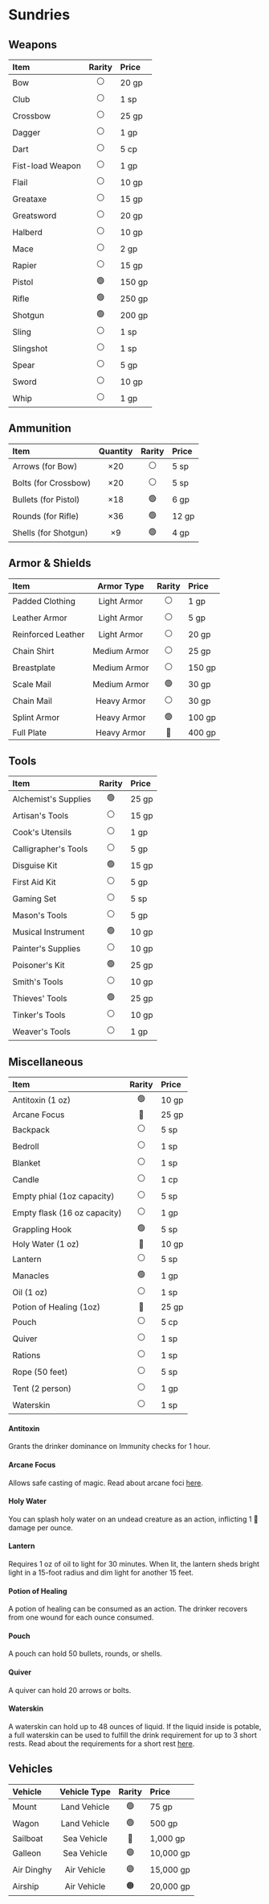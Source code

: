 # Sundries

## Weapons

| Item | Rarity | Price |
| :--- | :---: | :--- |
| Bow | ⚪ | 20 gp |
| Club | ⚪ | 1 sp |
| Crossbow | ⚪ | 25 gp |
| Dagger | ⚪ | 1 gp |
| Dart | ⚪ | 5 cp |
| Fist-load Weapon | ⚪ | 1 gp |
| Flail | ⚪ | 10 gp |
| Greataxe | ⚪ | 15 gp |
| Greatsword | ⚪ | 20 gp |
| Halberd | ⚪ | 10 gp |
| Mace | ⚪ | 2 gp |
| Rapier | ⚪ | 15 gp |
| Pistol | 🟢 | 150 gp |
| Rifle | 🟢 | 250 gp |
| Shotgun | 🟢 | 200 gp |
| Sling | ⚪ | 1 sp |
| Slingshot | ⚪ | 1 sp |
| Spear | ⚪ | 5 gp |
| Sword | ⚪ | 10 gp |
| Whip | ⚪ | 1 gp |

## Ammunition

| Item | Quantity | Rarity | Price |
| :--- | :---: | :---: | :--- |
| Arrows \(for Bow\) | ×20 | ⚪ | 5 sp |
| Bolts \(for Crossbow\) | ×20 | ⚪ | 5 sp |
| Bullets \(for Pistol\) | ×18 | 🟢 | 6 gp |
| Rounds \(for Rifle\) | ×36 | 🟢 | 12 gp |
| Shells \(for Shotgun\) | ×9 | 🟢 | 4 gp |

## Armor & Shields

| Item | Armor Type | Rarity | Price |
| :--- | :---: | :---: | :--- |
| Padded Clothing | Light Armor | ⚪ | 1 gp |
| Leather Armor | Light Armor | ⚪ | 5 gp |
| Reinforced Leather | Light Armor | ⚪ | 20 gp |
| Chain Shirt | Medium Armor | ⚪ | 25 gp |
| Breastplate | Medium Armor | ⚪ | 150 gp |
| Scale Mail | Medium Armor | 🟢 | 30 gp |
| Chain Mail | Heavy Armor | ⚪ | 30 gp |
| Splint Armor | Heavy Armor | 🟢 | 100 gp |
| Full Plate | Heavy Armor | 🔵 | 400 gp |

## Tools

| Item | Rarity | Price |
| :--- | :---: | :--- |
| Alchemist's Supplies | 🟢 | 25 gp |
| Artisan's Tools | ⚪ | 15 gp |
| Cook's Utensils | ⚪ | 1 gp |
| Calligrapher's Tools | ⚪ | 5 gp |
| Disguise Kit | 🟢 | 15 gp |
| First Aid Kit | ⚪ | 5 gp |
| Gaming Set | ⚪ | 5 sp |
| Mason's Tools | ⚪ | 5 gp |
| Musical Instrument | 🟢 | 10 gp |
| Painter's Supplies | ⚪ | 10 gp |
| Poisoner's Kit | 🟢 | 25 gp |
| Smith's Tools | ⚪ | 10 gp |
| Thieves' Tools | 🟢 | 25 gp |
| Tinker's Tools | ⚪ | 10 gp |
| Weaver's Tools | ⚪ | 1 gp |

## Miscellaneous

| Item | Rarity | Price |
| :--- | :---: | :--- |
| Antitoxin \(1 oz\) | 🟢 | 10 gp |
| Arcane Focus | 🔵 | 25 gp |
| Backpack | ⚪ | 5 sp |
| Bedroll | ⚪ | 1 sp |
| Blanket | ⚪ | 1 sp |
| Candle | ⚪ | 1 cp |
| Empty phial \(1oz capacity\) | ⚪ | 5 sp |
| Empty flask \(16 oz capacity\) | ⚪ | 1 gp |
| Grappling Hook | 🟢 | 5 sp |
| Holy Water \(1 oz\) | 🔵 | 10 gp |
| Lantern | ⚪ | 5 sp |
| Manacles | 🟢 | 1 gp |
| Oil \(1 oz\) | ⚪ | 1 sp |
| Potion of Healing \(1oz\) | 🔵 | 25 gp |
| Pouch | ⚪ | 5 cp |
| Quiver | ⚪ | 1 sp |
| Rations | ⚪ | 1 sp |
| Rope \(50 feet\) | ⚪ | 5 sp |
| Tent \(2 person\) | ⚪ | 1 gp |
| Waterskin | ⚪ | 1 sp |

#### Antitoxin

Grants the drinker dominance on Immunity checks for 1 hour.

#### Arcane Focus

Allows safe casting of magic. Read about arcane foci [here](../game-rules/mana-fighting-and-magic.md#arcane-focus).

#### Holy Water

You can splash holy water on an undead creature as an action, inflicting 1 🌟 damage per ounce.

#### Lantern

Requires 1 oz of oil to light for 30 minutes. When lit, the lantern sheds bright light in a 15-foot radius and dim light for another 15 feet.

#### Potion of Healing

A potion of healing can be consumed as an action. The drinker recovers from one wound for each ounce consumed.

#### Pouch

A pouch can hold 50 bullets, rounds, or shells.

#### Quiver

A quiver can hold 20 arrows or bolts.

#### Waterskin

A waterskin can hold up to 48 ounces of liquid. If the liquid inside is potable, a full waterskin can be used to fulfill the drink requirement for up to 3 short rests. Read about the requirements for a short rest [here](../game-rules/playing-the-game.md#short-rest).

## Vehicles

| Vehicle | Vehicle Type | Rarity | Price |
| :--- | :---: | :---: | :--- |
| Mount | Land Vehicle | 🟢 | 75 gp |
| Wagon | Land Vehicle | 🟢 | 500 gp |
| Sailboat | Sea Vehicle | 🔵 | 1,000 gp |
| Galleon | Sea Vehicle | 🟣 | 10,000 gp |
| Air Dinghy | Air Vehicle | 🟣 | 15,000 gp |
| Airship | Air Vehicle | 🟠 | 20,000 gp |



